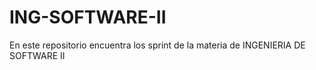 # ING-SOFTWARE-II
En este repositorio encuentra los sprint de la materia de INGENIERIA DE SOFTWARE II
